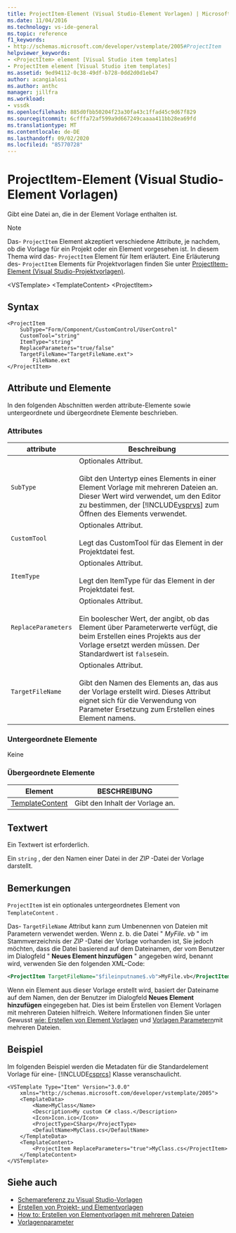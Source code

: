 ```yaml
---
title: ProjectItem-Element (Visual Studio-Element Vorlagen) | Microsoft-Dokumentation
ms.date: 11/04/2016
ms.technology: vs-ide-general
ms.topic: reference
f1_keywords:
- http://schemas.microsoft.com/developer/vstemplate/2005#ProjectItem
helpviewer_keywords:
- <ProjectItem> element [Visual Studio item templates]
- ProjectItem element [Visual Studio item templates]
ms.assetid: 9ed94112-0c38-49df-b728-0dd2d0d1eb47
author: acangialosi
ms.author: anthc
manager: jillfra
ms.workload:
- vssdk
ms.openlocfilehash: 885d0fbb50204f23a30fa43c1ffad45c9d67f829
ms.sourcegitcommit: 6cfffa72af599a9d667249caaaa411bb28ea69fd
ms.translationtype: MT
ms.contentlocale: de-DE
ms.lasthandoff: 09/02/2020
ms.locfileid: "85770728"
---
```

# <a name="projectitem-element-visual-studio-item-templates"></a>ProjectItem-Element (Visual Studio-Element Vorlagen)
Gibt eine Datei an, die in der Element Vorlage enthalten ist.

> [!NOTE]
> Das- `ProjectItem` Element akzeptiert verschiedene Attribute, je nachdem, ob die Vorlage für ein Projekt oder ein Element vorgesehen ist. In diesem Thema wird das- `ProjectItem` Element für Item erläutert. Eine Erläuterung des- `ProjectItem` Elements für Projektvorlagen finden Sie unter [ProjectItem-Element (Visual Studio-Projektvorlagen)](../extensibility/projectitem-element-visual-studio-project-templates.md).

 \<VSTemplate> \<TemplateContent>
 \<ProjectItem>

## <a name="syntax"></a>Syntax

```
<ProjectItem
    SubType="Form/Component/CustomControl/UserControl"
    CustomTool="string"
    ItemType="string"
    ReplaceParameters="true/false"
    TargetFileName="TargetFileName.ext">
        FileName.ext
</ProjectItem>
```

## <a name="attributes-and-elements"></a>Attribute und Elemente
 In den folgenden Abschnitten werden attribute-Elemente sowie untergeordnete und übergeordnete Elemente beschrieben.

### <a name="attributes"></a>Attributes

| attribute | Beschreibung |
|---------------------| - |
| `SubType` | Optionales Attribut.<br /><br /> Gibt den Untertyp eines Elements in einer Element Vorlage mit mehreren Dateien an. Dieser Wert wird verwendet, um den Editor zu bestimmen, der [!INCLUDE[vsprvs](../code-quality/includes/vsprvs_md.md)] zum Öffnen des Elements verwendet. |
| `CustomTool` | Optionales Attribut.<br /><br /> Legt das CustomTool für das Element in der Projektdatei fest. |
| `ItemType` | Optionales Attribut.<br /><br /> Legt den ItemType für das Element in der Projektdatei fest. |
| `ReplaceParameters` | Optionales Attribut.<br /><br /> Ein boolescher Wert, der angibt, ob das Element über Parameterwerte verfügt, die beim Erstellen eines Projekts aus der Vorlage ersetzt werden müssen. Der Standardwert ist `false`sein. |
| `TargetFileName` | Optionales Attribut.<br /><br /> Gibt den Namen des Elements an, das aus der Vorlage erstellt wird. Dieses Attribut eignet sich für die Verwendung von Parameter Ersetzung zum Erstellen eines Element namens. |

### <a name="child-elements"></a>Untergeordnete Elemente
 Keine

### <a name="parent-elements"></a>Übergeordnete Elemente

|Element|BESCHREIBUNG|
|-------------|-----------------|
|[TemplateContent](../extensibility/templatecontent-element-visual-studio-templates.md)|Gibt den Inhalt der Vorlage an.|

## <a name="text-value"></a>Textwert
 Ein Textwert ist erforderlich.

 Ein `string` , der den Namen einer Datei in der *ZIP* -Datei der Vorlage darstellt.

## <a name="remarks"></a>Bemerkungen
 `ProjectItem` ist ein optionales untergeordnetes Element von `TemplateContent` .

 Das- `TargetFileName` Attribut kann zum Umbenennen von Dateien mit Parametern verwendet werden. Wenn z. b. die Datei " *MyFile. vb* " im Stammverzeichnis der *ZIP* -Datei der Vorlage vorhanden ist, Sie jedoch möchten, dass die Datei basierend auf dem Dateinamen, der vom Benutzer im Dialogfeld " **Neues Element hinzufügen** " angegeben wird, benannt wird, verwenden Sie den folgenden XML-Code:

```xml
<ProjectItem TargetFileName="$fileinputname$.vb">MyFile.vb</ProjectItem>
```

 Wenn ein Element aus dieser Vorlage erstellt wird, basiert der Dateiname auf dem Namen, den der Benutzer im Dialogfeld **Neues Element hinzufügen** eingegeben hat. Dies ist beim Erstellen von Element Vorlagen mit mehreren Dateien hilfreich. Weitere Informationen finden Sie unter Gewusst [wie: Erstellen von Element Vorlagen](../ide/how-to-create-multi-file-item-templates.md) und [Vorlagen Parametern](../ide/template-parameters.md)mit mehreren Dateien.

## <a name="example"></a>Beispiel
 Im folgenden Beispiel werden die Metadaten für die Standardelement Vorlage für eine- [!INCLUDE[csprcs](../data-tools/includes/csprcs_md.md)] Klasse veranschaulicht.

```
<VSTemplate Type="Item" Version="3.0.0"
    xmlns="http://schemas.microsoft.com/developer/vstemplate/2005">
    <TemplateData>
        <Name>MyClass</Name>
        <Description>My custom C# class.</Description>
        <Icon>Icon.ico</Icon>
        <ProjectType>CSharp</ProjectType>
        <DefaultName>MyClass.cs</DefaultName>
    </TemplateData>
    <TemplateContent>
        <ProjectItem ReplaceParameters="true">MyClass.cs</ProjectItem>
    </TemplateContent>
</VSTemplate>
```

## <a name="see-also"></a>Siehe auch
- [Schemareferenz zu Visual Studio-Vorlagen](../extensibility/visual-studio-template-schema-reference.md)
- [Erstellen von Projekt- und Elementvorlagen](../ide/creating-project-and-item-templates.md)
- [How to: Erstellen von Elementvorlagen mit mehreren Dateien](../ide/how-to-create-multi-file-item-templates.md)
- [Vorlagenparameter](../ide/template-parameters.md)
